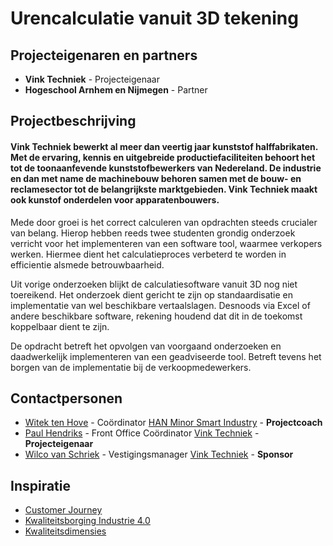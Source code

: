 # Urencalculatie vanuit 3D tekening

## Projecteigenaren en partners
+ **Vink Techniek** - Projecteigenaar
+ **Hogeschool Arnhem en Nijmegen** - Partner

## Projectbeschrijving
#### Vink Techniek bewerkt al meer dan veertig jaar kunststof halffabrikaten. Met de ervaring, kennis en uitgebreide productiefaciliteiten behoort het tot de toonaanfevende kunststofbewerkers van Nedereland. De industrie en dan met name de machinebouw behoren samen met de bouw- en reclamesector tot de belangrijkste marktgebieden. Vink Techniek maakt ook kunstof onderdelen voor apparatenbouwers.

Mede door groei is het correct calculeren van opdrachten steeds crucialer van belang. Hierop hebben reeds twee studenten grondig onderzoek verricht voor het implementeren van een software tool, waarmee verkopers werken. Hiermee dient het calculatieproces verbeterd te worden in efficientie alsmede betrouwbaarheid.

Uit vorige onderzoeken blijkt de calculatiesoftware vanuit 3D nog niet toereikend. Het onderzoek dient gericht te zijn op standaardisatie en implementatie van wel beschikbare vertaalslagen. Desnoods via Excel of andere beschikbare software, rekening houdend dat dit in de toekomst koppelbaar dient te zijn.

De opdracht betreft het opvolgen van voorgaand onderzoeken en daadwerkelijk implementeren van een geadviseerde tool. Betreft tevens het borgen van de implementatie bij de verkoopmedewerkers.


## Contactpersonen
+ [Witek ten Hove](https://www.linkedin.com/in/witektenhove/) - Coördinator [HAN Minor Smart Industry](https://witusj.github.io/MinorSI/) - **Projectcoach**
+ [Paul Hendriks](https://www.linkedin.com/in/paul-hendriks-0b004a83/) - Front Office Coördinator [Vink Techniek](http://www.vinktechniek.nl/) - **Projecteigenaar**
+ [Wilco van Schriek](linkedin.com/in/wilco-van-schriek-1182a027) - Vestigingsmanager [Vink Techniek](http://www.vinktechniek.nl/) - **Sponsor** 

## Inspiratie
+ [Customer Journey](https://drive.google.com/file/d/0B63Xv-VjVpxSbzRuNHZwUlVvbjA/view?usp=sharing)
+ [Kwaliteitsborging Industrie 4.0](https://www.qz-online.de/qz-zeitschrift/archiv/artikel/fuer-industrie-4-0-braucht-es-eine-qualitaetssicherung-4-0-835061.html)
+ [Kwaliteitsdimensies](https://docs.google.com/spreadsheets/d/1OdiOwUAIRcCGG9HQSzZvm9D9a9DsSRpl3VC3fYX8I7Y/pubhtml)



